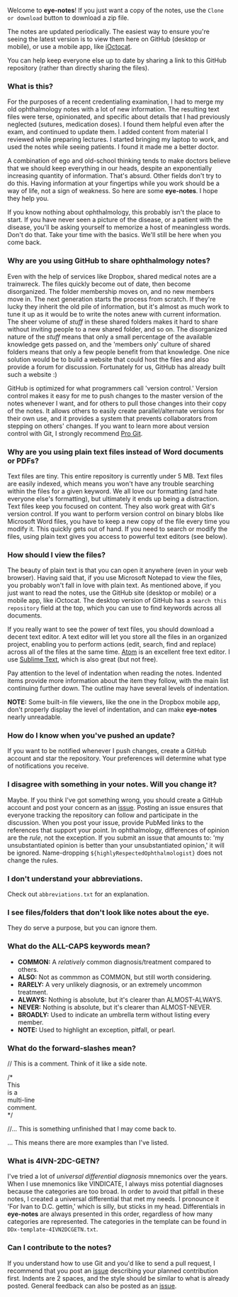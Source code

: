Welcome to **eye-notes**! If you just want a copy of the notes, use the `Clone or download` button to download a zip file.

The notes are updated periodically. The easiest way to ensure you're seeing the latest version is to view them here on GitHub (desktop or mobile), or use a mobile app, like [iOctocat][].

You can help keep everyone else up to date by sharing a link to this GitHub repository (rather than directly sharing the files).
  
  
### What is this?

For the purposes of a recent credentialing examination, I had to merge my old ophthalmology notes with a lot of new information. The resulting text files were terse, opinionated, and specific about details that I had previously neglected (sutures, medication doses). I found them helpful even after the exam, and continued to update them. I added content from material I reviewed while preparing lectures. I started bringing my laptop to work, and used the notes while seeing patients. I found it made me a better doctor.

A combination of ego and old-school thinking tends to make doctors believe that we should keep everything in our heads, despite an exponentially increasing quantity of information. That's absurd. Other fields don't try to do this. Having information at your fingertips while you work should be a way of life, not a sign of weakness. So here are some **eye-notes**. I hope they help you.

If you know nothing about ophthalmology, this probably isn't the place to start. If you have never seen a picture of the disease, or a patient with the disease, you'll be asking yourself to memorize a host of meaningless words. Don't do that. Take your time with the basics. We'll still be here when you come back.
  
  
### Why are you using GitHub to share ophthalmology notes?

Even with the help of services like Dropbox, shared medical notes are a trainwreck. The files quickly become out of date, then become disorganized. The folder membership moves on, and no new members move in. The next generation starts the process from scratch. If they're lucky they inherit the old pile of information, but it's almost as much work to tune it up as it would be to write the notes anew with current information. The sheer volume of *stuff* in these shared folders makes it hard to share without inviting people to a new shared folder, and so on. The disorganized nature of the *stuff* means that only a small percentage of the available knowledge gets passed on, and the 'members only' culture of shared folders means that only a few people benefit from that knowledge. One nice solution would be to build a website that could host the files and also provide a forum for discussion. Fortunately for us, GitHub has already built such a website :)

GitHub is optimized for what programmers call 'version control.' Version control makes it easy for me to push changes to the master version of the notes whenever I want, and for others to pull those changes into their copy of the notes. It allows others to easily create parallel/alternate versions for their own use, and it provides a system that prevents collaborators from stepping on others' changes. If you want to learn more about version control with Git, I strongly recommend [Pro Git][].
  
  
### Why are you using plain text files instead of Word documents or PDFs?

Text files are tiny. This entire repository is currently under 5 MB. Text files are easily indexed, which means you won't have any trouble searching within the files for a given keyword. We all love our formatting (and hate everyone else's formatting), but ultimately it ends up being a distraction. Text files keep you focused on content. They also work great with Git's version control. If you want to perform version control on binary blobs like Microsoft Word files, you have to keep a new copy of the file every time you modify it. This quickly gets out of hand. If you need to search or modify the files, using plain text gives you access to powerful text editors (see below).
  
  
### How should I view the files?

The beauty of plain text is that you can open it anywhere (even in your web browser). Having said that, if you use Microsoft Notepad to view the files, you probably won't fall in love with plain text. As mentioned above, if you just want to read the notes, use the GitHub site (desktop or mobile) or a mobile app, like iOctocat. The desktop version of GitHub has a `search this repository` field at the top, which you can use to find keywords across all documents.

If you really want to see the power of text files, you should download a decent text editor. A text editor will let you store all the files in an organized project, enabling you to perform actions (edit, search, find and replace) across all of the files at the same time. [Atom][] is an excellent free text editor. I use [Sublime Text][], which is also great (but not free).

Pay attention to the level of indentation when reading the notes. Indented items provide more information about the item they follow, with the main list continuing further down. The outline may have several levels of indentation.

**NOTE:** Some built-in file viewers, like the one in the Dropbox mobile app, don't properly display the level of indentation, and can make **eye-notes** nearly unreadable.
  
  
### How do I know when you've pushed an update?

If you want to be notified whenever I push changes, create a GitHub account and star the repository. Your preferences will determine what type of notifications you receive.
  
  
### I disagree with something in your notes. Will you change it?

Maybe. If you think I've got something wrong, you should create a GitHub account and post your concern as an [issue][]. Posting an issue ensures that everyone tracking the repository can follow and participate in the discussion. When you post your issue, provide PubMed links to the references that support your point. In ophthalmology, differences of opinion are the *rule*, not the exception. If you submit an issue that amounts to: 'my unsubstantiated opinion is better than your unsubstantiated opinion,' it will be ignored. Name-dropping `${highlyRespectedOphthalmologist}` does not change the rules.
  
  
### I don't understand your abbreviations.

Check out `abbreviations.txt` for an explanation.


### I see files/folders that don't look like notes about the eye.

They do serve a purpose, but you can ignore them.
  
  
### What do the ALL-CAPS keywords mean?

* **COMMON:** A *relatively* common diagnosis/treatment compared to others.  
* **ALSO:** Not as commmon as COMMON, but still worth considering.  
* **RARELY:** A very unlikely diagnosis, or an extremely uncommon treatment.  
* **ALWAYS:** Nothing is absolute, but it's clearer than ALMOST-ALWAYS.  
* **NEVER:** Nothing is absolute, but it's clearer than ALMOST-NEVER.  
* **BROADLY:** Used to indicate an umbrella term without listing every member.  
* **NOTE:** Used to highlight an exception, pitfall, or pearl.  
    
  
### What do the forward-slashes mean?

// This is a comment. Think of it like a side note.  

/*  
This  
is a  
multi-line  
comment.  
*/  

//... This is something unfinished that I may come back to.  

... This means there are more examples than I've listed.  
  
  
### What is 4IVN-2DC-GETN?

I've tried a lot of *universal differential diagnosis* mnemonics over the years. When I use mnemonics like VINDICATE, I always miss potential diagnoses because the categories are too broad. In order to avoid that pitfall in these notes, I created a universal differential that met my needs. I pronounce it 'For Ivan to D.C. gettin,' which is silly, but sticks in my head. Differentials in **eye-notes** are always presented in this order, regardless of how many categories are represented. The categories in the template can be found in `DDx-template-4IVN2DCGETN.txt`.
  
  
### Can I contribute to the notes?

If you understand how to use Git and you'd like to send a pull request, I recommend that you post an [issue][] describing your planned contribution first. Indents are 2 spaces, and the style should be similar to what is already posted. General feedback can also be posted as an [issue][].

[Atom]: https://atom.io/
[iOctocat]: https://itunes.apple.com/au/app/ioctocat-mobile-client-for/id669642611?mt=8
[issue]: https://github.com/dustypomerleau/eye-notes/issues
[Pro Git]: https://www.amazon.com/Pro-Git-Scott-Chacon-ebook/dp/B00LPDVAX2/ref=sr_1_1_twi_kin_2?ie=UTF8&qid=1476669956&sr=8-1&keywords=pro+git
[Sublime Text]: http://www.sublimetext.com/
